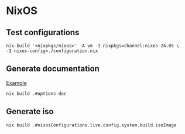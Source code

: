 # NixOS

## Test configurations

```console
nix-build '<nixpkgs/nixos>' -A vm -I nixpkgs=channel:nixos-24.05 \
-I nixos-config=./configuration.nix
```

## Generate documentation

[Example](https://github.com/NixOS/nixpkgs/blob/master/nixos/doc/manual/default.nix)

```console
nix build .#options-doc
```

## Generate iso

```console
nix build .#nixosConfigurations.live.config.system.build.isoImage
```
